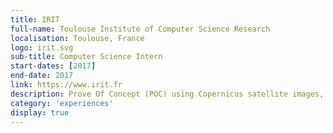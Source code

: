 ```yaml
---
title: IRIT
full-name: Toulouse Institute of Computer Science Research
localisation: Toulouse, France
logo: irit.svg
sub-title: Computer Science Intern
start-dates: [2017]
end-date: 2017
link: https://www.irit.fr
description: Prove Of Concept (POC) using Copernicus satellite images, for the purpose of studying agricultural soils.
category: 'experiences'
display: true
---
```

<!---
Gregoire Boiron <gregoire.boiron@gmail.com>
Copyright (c) 2018-2020 Gregoire Boiron  All Rights Reserved.
--->